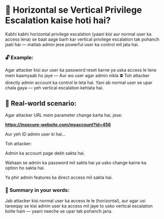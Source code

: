 # 🔁 Horizontal se Vertical Privilege Escalation kaise hoti hai?
Kabhi kabhi horizontal privilege escalation (yaani kisi aur normal user ka access lena) se baat aage barh kar vertical privilege escalation tak pohanch jaati hai — matlab admin jese powerful user ka control mil jata hai.

### 🔓 Example:
Agar attacker kisi aur user ka password reset karne ya uska access le lene mein kaamyaab ho jaye —
Aur wo user agar admin nikla ⛔
Toh attacker directly admin account ka control le leta hai. Yani ab normal user se upar chala gaya — yeh vertical escalation kehlata hai.

## 🎯 Real-world scenario:
Agar attacker URL mein parameter change karta hai, jese:

**https://insecure-website.com/myaccount?id=456**

Aur yeh ID admin user ki hai…

Toh attacker:

Admin ka account page dekh sakta hai.

Wahaan se admin ka password mil sakta hai ya usko change karne ka option ho sakta hai.

Ya phir admin features ka direct access mil sakta hai.

### 🧠 Summary in your words:
Jab attacker kisi normal user ka access le le (horizontal), aur agar usi 
tareeqay se kisi admin user ka access mil jaye to usko vertical escalation bolte hain — yaani neeche se upar tak pohanch jana.

